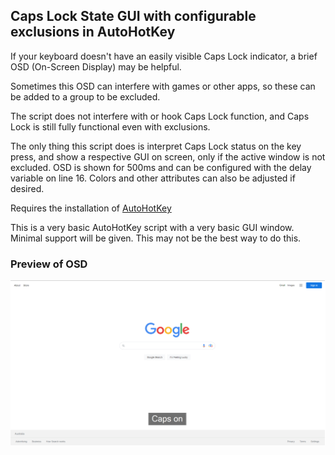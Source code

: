 ## Caps Lock State GUI with configurable exclusions in AutoHotKey

If your keyboard doesn't have an easily visible Caps Lock indicator, a brief OSD (On-Screen Display) may be helpful.

Sometimes this OSD can interfere with games or other apps, so these can be added to a group to be excluded.

The script does not interfere with or hook Caps Lock function, and Caps Lock is still fully functional even with exclusions.

The only thing this script does is interpret Caps Lock status on the key press, and show a respective GUI on screen, only if the active window is not excluded. OSD is shown for 500ms and can be configured with the delay variable on line 16. Colors and other attributes can also be adjusted if desired.

Requires the installation of [AutoHotKey](https://www.autohotkey.com/) 

This is a very basic AutoHotKey script with a very basic GUI window. Minimal support will be given. This may not be the best way to do this.

### Preview of OSD
![OSD Preview](https://github.com/BangDroid/capsOSD/raw/main/capsPreview.png)
